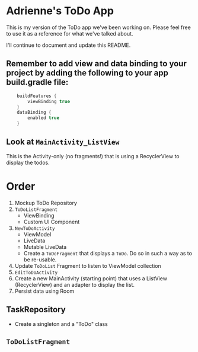 # Adrienne's ToDo App 

This is my version of the ToDo app we've been working on. Please feel free to use it as a reference 
for what we've talked about. 

I'll continue to document and update this README. 

## Remember to add view and data binding to your project by adding the following to your app build.gradle file: 

```groovy
    buildFeatures {
        viewBinding true
    }
    dataBinding {
        enabled true
    }
```

## Look at ```MainActivity_ListView```

This is the Activity-only (no fragments!) that is using a RecyclerView to display the todos. 

# Order

1. Mockup ToDo Repository
1. ```ToDoListFragment```
   * ViewBinding
   * Custom UI Component
1. ```NewToDoActivity```
   * ViewModel
   * LiveData
   * Mutable LiveData
   * Create a ```ToDoFragment``` that displays a ```ToDo```. Do so in such a way as to be re-usable.  
1. Update ```ToDoList``` Fragment to listen to ViewModel collection
1. ```EditToDoActivity```
1. Create a new MainActivity (starting point) that uses a ListView (RecyclerView) and an adapter to display the list. 
1. Persist data using Room



## TaskRepository

* Create a singleton and a "ToDo" class

## ```ToDoListFragment``` 


